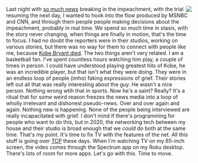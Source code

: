 <img src="http://scripting.com/images/2019/03/31/rokuRemote.png" border="0" align="right">Last night with <a href="https://www.memeorandum.com/200126/p59#a200126p59">so much news</a> breaking in the impeachment, with the trial resuming the next day, I wanted to hook into the flow produced by MSNBC and CNN, and through them people people making decisions about the impeachment, probably in real time. We spend so much time in stasis, with the story never changing, when things are finally in motion, that's the time to focus. I had no doubt the reporters were in their studios, working on various stories, but there was no way for them to connect with people like me, because <a href="https://en.wikipedia.org/wiki/Death_of_Kobe_Bryant">Kobe Bryant died</a>. The two things aren't very related. I am a basketball fan. I've spent countless hours watching him play, a couple of times in person. I could have understood playing greatest hits of Kobe, he was an incredible player, but that isn't what they were doing. They were in an endless loop of people (imho) faking expressions of grief. Their stories left out all that was really interesting about the guy. He wasn't a nice person. Nothing wrong wtih that in sports. Now he's a saint? Really? It's a ritual that for some weird reason freezes the news media into a loop of wholly irrelevant and dishonest pseudo-news. Over and over again and again. Nothing new is happening. None of the people being interviewed are really incapacitated with grief. I don't mind if there's programming for people who want to do this, but in 2020, the networking tech between my house and their studio is broad enough that we <i>could</i> do both at the same time. That's my point. It's time to fix TV with the features of the net. All this stuff is going over <a href="https://en.wikipedia.org/wiki/Transmission_Control_Protocol">TCP</a> these days. When I'm watching TV on my 65-inch screen, the video comes through the Spectrum app on my Roku desktop. There's lots of room for more apps. Let's go with this. Time to move. 
